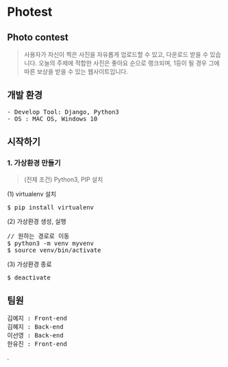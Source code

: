 # Photest


## Photo contest

> 사용자가 자신이 찍은 사진을 자유롭게 업로드할 수 있고, 다운로드 받을 수 있습니다.
> 오늘의 주제에 적합한 사진은 좋아요 순으로 랭크되며, 1등이 될 경우 그에 따른 보상을 받을 수 있는 웹사이트입니다.

## 개발 환경
<pre>
- Develop Tool: Django, Python3
- OS : MAC OS, Windows 10
</pre>


## 시작하기 

### 1. 가상환경 만들기

> (전제 조건) Python3, PIP 설치

(1) virtualenv 설치
<pre>
$ pip install virtualenv
</pre>

(2) 가상환경 생성, 실행
<pre>
// 원하는 경로로 이동
$ python3 -m venv myvenv
$ source venv/bin/activate
</pre>

(3) 가상환경 종료
<pre>
$ deactivate
</pre>

## 팀원
<pre>
김예지 : Front-end
김혜지 : Back-end
이선영 : Back-end
한유진 : Front-end
</pre>

.
